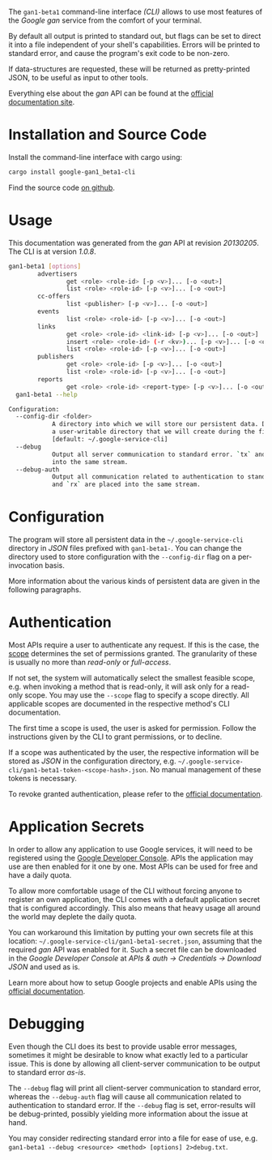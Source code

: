 <!---
DO NOT EDIT !
This file was generated automatically from 'src/mako/cli/README.md.mako'
DO NOT EDIT !
-->
The `gan1-beta1` command-line interface *(CLI)* allows to use most features of the *Google gan* service from the comfort of your terminal.

By default all output is printed to standard out, but flags can be set to direct it into a file independent of your shell's
capabilities. Errors will be printed to standard error, and cause the program's exit code to be non-zero.

If data-structures are requested, these will be returned as pretty-printed JSON, to be useful as input to other tools.

Everything else about the *gan* API can be found at the
[official documentation site](https://developers.google.com/affiliate-network/).

# Installation and Source Code

Install the command-line interface with cargo using:

```bash
cargo install google-gan1_beta1-cli
```

Find the source code [on github](https://github.com/Byron/google-apis-rs/tree/master/gen/gan1_beta1-cli).

# Usage

This documentation was generated from the *gan* API at revision *20130205*. The CLI is at version *1.0.8*.

```bash
gan1-beta1 [options]
        advertisers
                get <role> <role-id> [-p <v>]... [-o <out>]
                list <role> <role-id> [-p <v>]... [-o <out>]
        cc-offers
                list <publisher> [-p <v>]... [-o <out>]
        events
                list <role> <role-id> [-p <v>]... [-o <out>]
        links
                get <role> <role-id> <link-id> [-p <v>]... [-o <out>]
                insert <role> <role-id> (-r <kv>)... [-p <v>]... [-o <out>]
                list <role> <role-id> [-p <v>]... [-o <out>]
        publishers
                get <role> <role-id> [-p <v>]... [-o <out>]
                list <role> <role-id> [-p <v>]... [-o <out>]
        reports
                get <role> <role-id> <report-type> [-p <v>]... [-o <out>]
  gan1-beta1 --help

Configuration:
  --config-dir <folder>
            A directory into which we will store our persistent data. Defaults to
            a user-writable directory that we will create during the first invocation.
            [default: ~/.google-service-cli]
  --debug
            Output all server communication to standard error. `tx` and `rx` are placed
            into the same stream.
  --debug-auth
            Output all communication related to authentication to standard error. `tx`
            and `rx` are placed into the same stream.

```

# Configuration

The program will store all persistent data in the `~/.google-service-cli` directory in *JSON* files prefixed with `gan1-beta1-`.  You can change the directory used to store configuration with the `--config-dir` flag on a per-invocation basis.

More information about the various kinds of persistent data are given in the following paragraphs.

# Authentication

Most APIs require a user to authenticate any request. If this is the case, the [scope][scopes] determines the 
set of permissions granted. The granularity of these is usually no more than *read-only* or *full-access*.

If not set, the system will automatically select the smallest feasible scope, e.g. when invoking a
method that is read-only, it will ask only for a read-only scope. 
You may use the `--scope` flag to specify a scope directly. 
All applicable scopes are documented in the respective method's CLI documentation.

The first time a scope is used, the user is asked for permission. Follow the instructions given 
by the CLI to grant permissions, or to decline.

If a scope was authenticated by the user, the respective information will be stored as *JSON* in the configuration
directory, e.g. `~/.google-service-cli/gan1-beta1-token-<scope-hash>.json`. No manual management of these tokens
is necessary.

To revoke granted authentication, please refer to the [official documentation][revoke-access].

# Application Secrets

In order to allow any application to use Google services, it will need to be registered using the 
[Google Developer Console][google-dev-console]. APIs the application may use are then enabled for it
one by one. Most APIs can be used for free and have a daily quota.

To allow more comfortable usage of the CLI without forcing anyone to register an own application, the CLI
comes with a default application secret that is configured accordingly. This also means that heavy usage
all around the world may deplete the daily quota.

You can workaround this limitation by putting your own secrets file at this location: 
`~/.google-service-cli/gan1-beta1-secret.json`, assuming that the required *gan* API 
was enabled for it. Such a secret file can be downloaded in the *Google Developer Console* at 
*APIs & auth -> Credentials -> Download JSON* and used as is.

Learn more about how to setup Google projects and enable APIs using the [official documentation][google-project-new].


# Debugging

Even though the CLI does its best to provide usable error messages, sometimes it might be desirable to know
what exactly led to a particular issue. This is done by allowing all client-server communication to be 
output to standard error *as-is*.

The `--debug` flag will print all client-server communication to standard error, whereas the `--debug-auth` flag
will cause all communication related to authentication to standard error.
If the `--debug` flag is set, error-results will be debug-printed, possibly yielding more information about the 
issue at hand.

You may consider redirecting standard error into a file for ease of use, e.g. `gan1-beta1 --debug <resource> <method> [options] 2>debug.txt`.


[scopes]: https://developers.google.com/+/api/oauth#scopes
[revoke-access]: http://webapps.stackexchange.com/a/30849
[google-dev-console]: https://console.developers.google.com/
[google-project-new]: https://developers.google.com/console/help/new/
